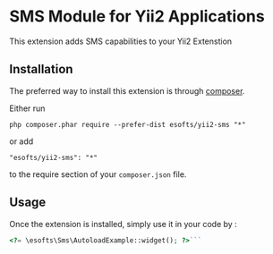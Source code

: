 SMS Module for Yii2 Applications
================================
This extension adds SMS capabilities to your Yii2 Extenstion

Installation
------------

The preferred way to install this extension is through [composer](http://getcomposer.org/download/).

Either run

```
php composer.phar require --prefer-dist esofts/yii2-sms "*"
```

or add

```
"esofts/yii2-sms": "*"
```

to the require section of your `composer.json` file.


Usage
-----

Once the extension is installed, simply use it in your code by  :

```php
<?= \esofts\Sms\AutoloadExample::widget(); ?>```